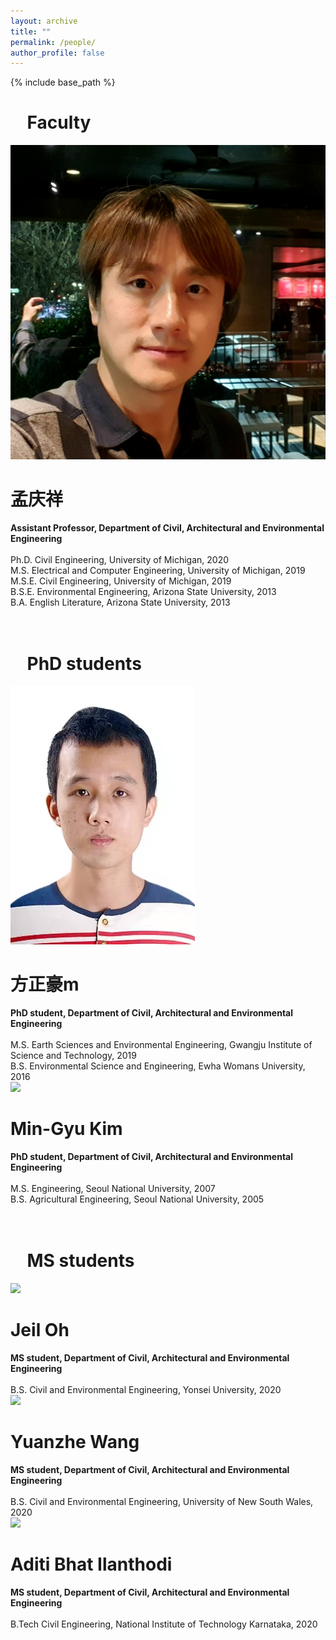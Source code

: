 ```yaml
---
layout: archive
title: ""
permalink: /people/
author_profile: false
---
```


{% include base_path %}

<h1><i class="fas fa-user-tie" aria-hidden="true"></i>&nbsp; &nbsp; Faculty</h1>

<div class="page__col-wrap">
<div class="people__lcol"><div class="people__avatar"><img src="https://raw.githubusercontent.com/rocksoilman/rocksoilman.github.io/main/images/dnf.jpeg"></div></div>
<div class="people__rcol"><h1>孟庆祥</h1> <b>Assistant Professor, Department of Civil, Architectural and Environmental Engineering</b> <br> <br> Ph.D. Civil Engineering, University of Michigan, 2020 <br> M.S. Electrical and Computer Engineering, University of Michigan, 2019 <br> M.S.E. Civil Engineering, University of Michigan, 2019 <br> B.S.E. Environmental Engineering, Arizona State University, 2013 <br> B.A. English Literature, Arizona State University, 2013
</div>
</div>

<br>

<div class="page__col-wrap"></div>

<br>

<h1><i class="fas fa-user-graduate" aria-hidden="true"></i>&nbsp; &nbsp; PhD students</h1>

<div class="page__col-wrap">
<div class="people__lcol"><div class="people__avatar"><img src="https://github.com/rocksoilman/rocksoilman.github.io/blob/main/images/Fang.jpeg"></div></div>
<div class="people__rcol"><h1>方正豪m</h1> <b>PhD student, Department of Civil, Architectural and Environmental Engineering</b> <br> <br> M.S. Earth Sciences and Environmental Engineering, Gwangju Institute of Science and Technology, 2019 <br> B.S. Environmental Science and Engineering, Ewha Womans University, 2016
</div>
</div>

<div class="page__col-wrap">
<div class="people__lcol"><div class="people__avatar"><img src="https://mdbartos.s3.us-east-2.amazonaws.com/img/MinGyu_Kim.jpeg"></div></div>
<div class="people__rcol"><h1>Min-Gyu Kim</h1> <b>PhD student, Department of Civil, Architectural and Environmental Engineering</b> <br> <br> M.S. Engineering, Seoul National University, 2007 <br> B.S. Agricultural Engineering, Seoul National University, 2005
</div>
</div>

<br>

<div class="page__col-wrap"></div>

<br>

<h1><i class="fas fa-user-graduate" aria-hidden="true"></i>&nbsp; &nbsp; MS students</h1>

<div class="page__col-wrap">
<div class="people__lcol"><div class="people__avatar"><img src="https://mdbartos.s3.us-east-2.amazonaws.com/img/Jeil_Oh.jpeg"></div></div>
<div class="people__rcol"><h1>Jeil Oh</h1> <b>MS student, Department of Civil, Architectural and Environmental Engineering</b> <br> <br> B.S. Civil and Environmental Engineering, Yonsei University, 2020
</div>
</div>

<div class="page__col-wrap">
<div class="people__lcol"><div class="people__avatar"><img src="https://mdbartos.s3.us-east-2.amazonaws.com/img/Yuanzhe_Wang.jpeg"></div></div>
<div class="people__rcol"><h1>Yuanzhe Wang</h1> <b>MS student, Department of Civil, Architectural and Environmental Engineering</b> <br> <br> B.S. Civil and Environmental Engineering, University of New South Wales, 2020
</div>
</div>

<div class="page__col-wrap">
<div class="people__lcol"><div class="people__avatar"><img src="https://mdbartos.s3.us-east-2.amazonaws.com/img/Aditi_Bhat.jpeg"></div></div>
<div class="people__rcol"><h1>Aditi Bhat Ilanthodi</h1> <b>MS student, Department of Civil, Architectural and Environmental Engineering</b> <br> <br> B.Tech Civil Engineering, National Institute of Technology Karnataka, 2020
</div>
</div>


